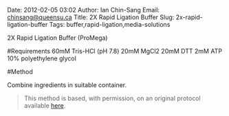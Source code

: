 Date: 2012-02-05 03:02
Author: Ian Chin-Sang
Email: chinsang@queensu.ca
Title: 2X Rapid Ligation Buffer
Slug: 2x-rapid-ligation-buffer
Tags: buffer,rapid-ligation,media-solutions

2X Rapid Ligation Buffer (ProMega)





#Requirements
60mM Tris-HCl (pH 7.8)
20mM MgCl2
20mM DTT
2mM ATP
10% polyethylene glycol

#Method

Combine ingredients in suitable container.







>This method is based, with permission, on an original protocol available [here](http://www.promega.com/tbs/9pim822/9pim822.pdf).

